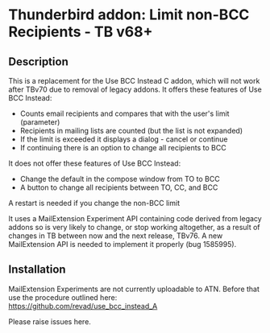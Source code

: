 # Thunderbird addon: Limit non-BCC Recipients - TB v68+

## Description

This is a replacement for the Use BCC Instead C addon, which will not work after TBv70 due to removal of legacy addons. It offers these features of Use BCC Instead:

* Counts email recipients and compares that with the user's limit (parameter)
* Recipients in mailing lists are counted (but the list is not expanded)
* If the limit is exceeded it displays a dialog - cancel or continue
* If continuing there is an option to change all recipients to BCC

It does not offer these features of Use BCC Instead:

* Change the default in the compose window from TO to BCC
* A button to change all recipients between TO, CC, and BCC

A restart is needed if you change the non-BCC limit

It uses a MailExtension Experiment API containing code derived from legacy addons so is very likely to change, or stop working altogether, as a result of changes in TB between now and the next release, TBv76. A new MailExtension API is needed to implement it properly (bug 1585995).

## Installation

MailExtension Experiments are not currently uploadable to ATN. Before that use the procedure outlined here:
https://github.com/revad/use_bcc_instead_A

Please raise issues here.